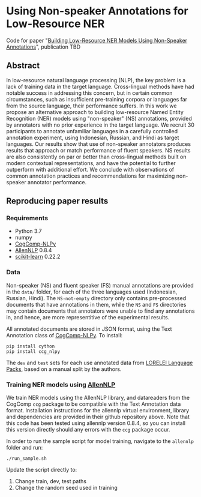 Using Non-speaker Annotations for Low-Resource NER
=====================
Code for paper "[Building Low-Resource NER Models Using Non-Speaker Annotations](https://arxiv.org/abs/2006.09627)", publication TBD

## Abstract
In low-resource natural language processing (NLP), the key problem is a lack of training data in the target language. Cross-lingual methods have had notable success in addressing this concern, but in certain common circumstances, such as insufficient pre-training corpora or languages far from the source language, their performance suffers. In this work we propose an alternative approach to building low-resource Named Entity Recognition (NER) models using "non-speaker" (NS) annotations, provided by annotators with no prior experience in the target language. We recruit 30 participants to annotate unfamiliar languages in a carefully controlled annotation experiment, using Indonesian, Russian, and Hindi as target languages. Our results show that use of non-speaker annotators produces results that approach or match performance of fluent speakers. NS results are also consistently on par or better than cross-lingual methods built on modern contextual representations, and have the potential to further outperform with additional effort. We conclude with observations of common annotation practices and recommendations for maximizing non-speaker annotator performance.

## Reproducing paper results

### Requirements
* Python 3.7
* numpy
* [CogComp-NLPy](https://github.com/CogComp/cogcomp-nlpy)
* [AllenNLP](https://github.com/allenai/allennlp) 0.8.4
* [scikit-learn](https://scikit-learn.org/stable/) 0.22.2 

### Data
Non-speaker (NS) and fluent speaker (FS) manual annotations are provided in the `data/` folder, for each of the three languages used (Indonesian, Russian, Hindi). The `NS-not-empty` directory only contains pre-processed documents that have annotations in them, while the `NS` and `FS` directories may contain documents that annotators were unable to find any annotations in, and hence, are more representitive of the experimental results. 

All annotated documents are stored in JSON format, using the Text Annotation class of [CogComp-NLPy](https://github.com/CogComp/cogcomp-nlpy). To install:
```
pip install cython
pip install ccg_nlpy
```

The `dev` and `test` sets for each use annotated data from [LORELEI Language Packs](https://www.aclweb.org/anthology/L16-1521/), based on a manual split by the authors. 

### Training NER models using [AllenNLP](https://github.com/allenai/allennlp)
We train NER models using the AllenNLP library, and datareaders from the CogComp `ccg` package to be compatible with the Text Annotation data format. Installation instructions for the allennlp virtual environment, library and dependencies are provided in their github repository above. Note that this code has been tested using allennlp version 0.8.4, so you can install this version directly should any errors with the `ccg` package occur.

In order to run the sample script for model training, navigate to the `allennlp` folder and run:
```
./run_sample.sh
```
Update the script directly to: 
1. Change train, dev, test paths
2. Change the random seed used in training
